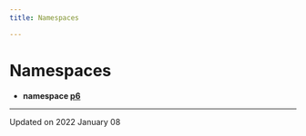 ```yaml
---
title: Namespaces

---
```


# Namespaces




* **namespace [p6](/reference/Namespaces/namespacep6)** 



-------------------------------

Updated on 2022 January 08
